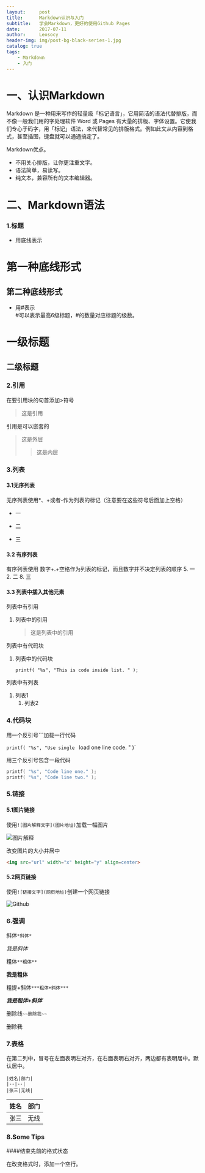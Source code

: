 ```yaml
---
layout:     post
title:      Markdown认识与入门
subtitle:   学会Markdown，更好的使用Github Pages
date:       2017-07-11
author:     Leosocy
header-img: img/post-bg-black-series-1.jpg
catalog: true
tags:
    - Markdown
    - 入门
---
```


# 一、认识Markdown
Markdown 是一种用来写作的轻量级「标记语言」，它用简洁的语法代替排版，而不像一般我们用的字处理软件 Word 或 Pages 有大量的排版、字体设置。它使我们专心于码字，用「标记」语法，来代替常见的排版格式。例如此文从内容到格式，甚至插图，键盘就可以通通搞定了。

Markdown优点。
- 不用关心排版，让你更注重文字。
- 语法简单，易读写。
- 纯文本，兼容所有的文本编辑器。

# 二、Markdown语法
### 1.标题
- 用底线表示  

第一种底线形式
==========  

第二种底线形式
----------
- 用#表示  
#可以表示最高6级标题，#的数量对应标题的级数。  
# 一级标题
## 二级标题

### 2.引用  
在要引用块的句首添加>符号

> 这是引用  

引用是可以嵌套的  

> 这是外层
  >>这是内层
  
### 3.列表
#### 3.1无序列表  

无序列表使用*、+或者-作为列表的标记（注意要在这些符号后面加上空格）
+ 一
* 二
- 三

#### 3.2 有序列表

有序列表使用 数字+.+空格作为列表的标记，而且数字并不决定列表的顺序
5. 一
2. 二
8. 三

#### 3.3 列表中插入其他元素

列表中有引用
1. 列表中的引用
    > 这是列表中的引用

列表中有代码块
1. 列表中的代码块
    ```
	printf( "%s", "This is code inside list. " );
	```

列表中有列表
1. 列表1
    1. 列表2
	
### 4.代码块

用一个反引号```加载一行代码  

`printf( "%s", "Use single ` load one line code. " )`

用三个反引号包含一段代码

```c
printf( "%s", "Code line one." );  
printf( "%s", "Code line two." );
```


### 5.链接
#### 5.1图片链接

使用`![图片解释文字](图片地址)`加载一幅图片

![图片解释](https://i.loli.net/2017/07/12/5966274890d20.png)

改变图片的大小并居中

```html
<img src="url" width="x" height="y" align=center>
```

#### 5.2网页链接

使用`![链接文字](网页地址)`创建一个网页链接

![Github](https://github.com)

### 6.强调

斜体`*斜体*`

*我是斜体*

粗体`**粗体**`

**我是粗体**

粗提+斜体`***粗体+斜体***`

***我是粗体+斜体***`

删除线`~~删除我~~`

~~删除我~~

### 7.表格

在第二列中，冒号在左面表明左对齐，在右面表明右对齐，两边都有表明居中。默认居中。

```
|姓名|部门|
|--|--|
|张三|无线|
```

|姓名|部门|
|--|--|
|张三|无线|

### 8.Some Tips

####结束先前的格式状态

在改变格式时，添加一个空行。